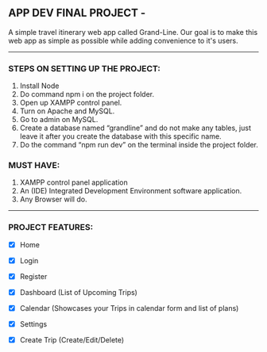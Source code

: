 ## APP DEV FINAL PROJECT -
A simple travel itinerary web app called Grand-Line. Our goal is to make this web app as simple as possible while adding convenience to it's users.

________________________________________________________________
### STEPS ON SETTING UP THE PROJECT:

1. Install Node
2. Do command npm i on the project folder.
3. Open up XAMPP control panel.
4. Turn on Apache and MySQL.
5. Go to admin on MySQL.
6. Create a database named “grandline” and do not make any tables, just leave it after you create the database with this specific name.
7. Do the command “npm run dev” on the terminal inside the project folder.

### MUST HAVE:
1.	XAMPP control panel application
2.	An (IDE) Integrated Development Environment software application.
3.	Any Browser will do.


________________________________________________________________
### PROJECT FEATURES:
- [X] Home
- [X] Login
- [X] Register
- [X] Dashboard (List of Upcoming Trips)
- [X] Calendar (Showcases your Trips in calendar form and list of plans)
- [X] Settings
- [X] Create Trip (Create/Edit/Delete)


